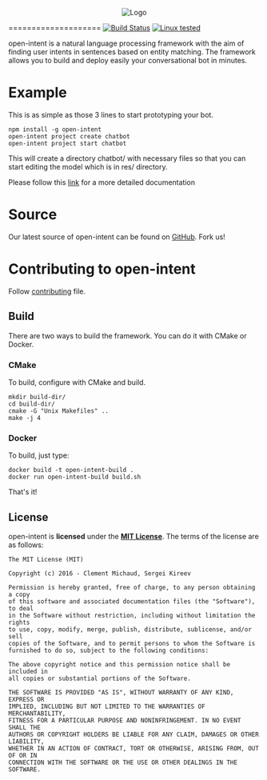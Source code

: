 <p align="center">
  <img src="/doc/img/logo.png" alt="Logo"/>
</p>

====================
[![Build Status](https://travis-ci.org/open-intent-io/open-intent.svg?branch=master)](https://travis-ci.org/open-intent-io/open-intent) [![Linux tested](https://img.shields.io/badge/linux-tested-green.svg)](https://img.shields.io/badge/linux-tested-green.svg)

open-intent is a natural language processing framework with the aim of finding user intents in sentences based on entity matching.
The framework allows you to build and deploy easily your conversational bot in minutes.

# Example

This is as simple as those 3 lines to start prototyping your bot.

    npm install -g open-intent
    open-intent project create chatbot
    open-intent project start chatbot

This will create a directory chatbot/ with necessary files so that you can start editing the model which is in res/ directory.

Please follow this [link](/bindings/nodejs/modules/open-intent) for a more detailed documentation


# Source
Our latest source of open-intent can be found on [GitHub]. Fork us!

# Contributing to open-intent
Follow [contributing](CONTRIBUTING.md) file.
## Build

There are two ways to build the framework. You can do it with CMake or Docker.

### CMake
To build, configure with CMake and build.

    mkdir build-dir/
    cd build-dir/
    cmake -G "Unix Makefiles" ..
    make -j 4

### Docker
To build, just type:

    docker build -t open-intent-build .
    docker run open-intent-build build.sh

That's it!

License
---------------------

open-intent is **licensed** under the **[MIT License]**. The terms of the license are as follows:

    The MIT License (MIT)

    Copyright (c) 2016 - Clement Michaud, Sergei Kireev

    Permission is hereby granted, free of charge, to any person obtaining a copy
    of this software and associated documentation files (the "Software"), to deal
    in the Software without restriction, including without limitation the rights
    to use, copy, modify, merge, publish, distribute, sublicense, and/or sell
    copies of the Software, and to permit persons to whom the Software is
    furnished to do so, subject to the following conditions:

    The above copyright notice and this permission notice shall be included in
    all copies or substantial portions of the Software.

    THE SOFTWARE IS PROVIDED "AS IS", WITHOUT WARRANTY OF ANY KIND, EXPRESS OR
    IMPLIED, INCLUDING BUT NOT LIMITED TO THE WARRANTIES OF MERCHANTABILITY,
    FITNESS FOR A PARTICULAR PURPOSE AND NONINFRINGEMENT. IN NO EVENT SHALL THE
    AUTHORS OR COPYRIGHT HOLDERS BE LIABLE FOR ANY CLAIM, DAMAGES OR OTHER LIABILITY,
    WHETHER IN AN ACTION OF CONTRACT, TORT OR OTHERWISE, ARISING FROM, OUT OF OR IN
    CONNECTION WITH THE SOFTWARE OR THE USE OR OTHER DEALINGS IN THE SOFTWARE.


[MIT License]: https://opensource.org/licenses/MIT
[GitHub]: https://github.com/open-intent-io/open-intent
[logo]: /doc/img/logo.png